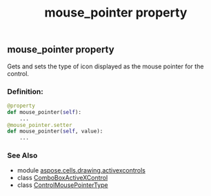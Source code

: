 ﻿---
title: mouse_pointer property
second_title: Aspose.Cells for Python via .NET API References
description: 
type: docs
weight: 330
url: /aspose.cells.drawing.activexcontrols/comboboxactivexcontrol/mouse_pointer/
is_root: false
---

## mouse_pointer property


Gets and sets the type of icon displayed as the mouse pointer for the control.
### Definition:
```python
@property
def mouse_pointer(self):
    ...
@mouse_pointer.setter
def mouse_pointer(self, value):
    ...
```

### See Also
* module [aspose.cells.drawing.activexcontrols](../../)
* class [ComboBoxActiveXControl](/cells/python-net/aspose.cells.drawing.activexcontrols/comboboxactivexcontrol)
* class [ControlMousePointerType](/cells/python-net/aspose.cells.drawing.activexcontrols/controlmousepointertype)
